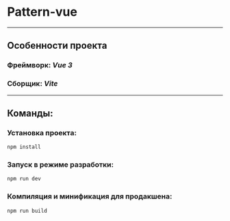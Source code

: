 # Pattern-vue

***
## Особенности проекта
### Фреймворк: *Vue 3*
### Сборщик: *Vite*

***

## Команды:
### Установка проекта:
```sh
npm install
```

### Запуск в режиме разработки:
```sh
npm run dev
```

### Компиляция и минификация для продакшена:
```sh
npm run build
```
